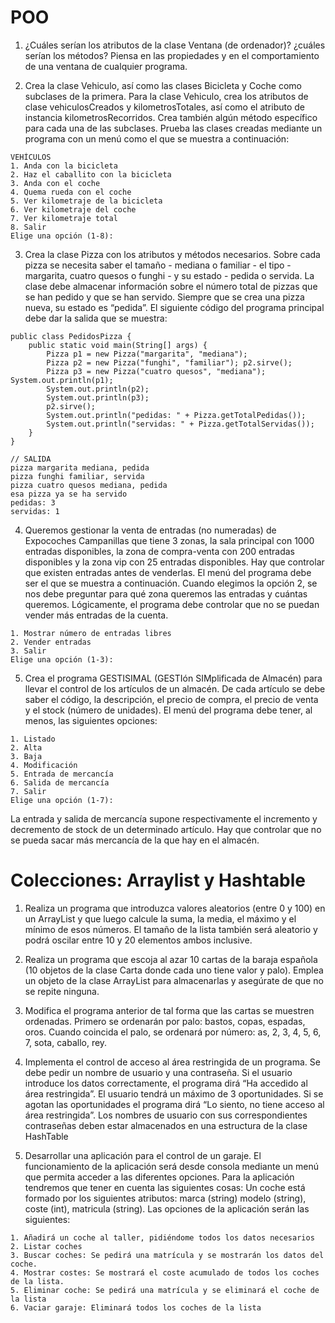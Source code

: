 # POO


1. ¿Cuáles serían los atributos de la clase Ventana (de ordenador)? ¿cuáles serían los métodos? Piensa en las propiedades y en el comportamiento de una ventana de cualquier programa.


2. Crea la clase Vehiculo, así como las clases Bicicleta y Coche como subclases de la primera. Para la clase Vehiculo, crea los atributos de clase vehiculosCreados y kilometrosTotales, así como el atributo de instancia kilometrosRecorridos. Crea también algún método específico para cada una de las subclases. Prueba las clases creadas mediante un programa con un menú como el que se muestra a continuación:

````
VEHÍCULOS
1. Anda con la bicicleta
2. Haz el caballito con la bicicleta 
3. Anda con el coche
4. Quema rueda con el coche
5. Ver kilometraje de la bicicleta 
6. Ver kilometraje del coche
7. Ver kilometraje total
8. Salir
Elige una opción (1-8):
````

3. Crea la clase Pizza con los atributos y métodos necesarios. Sobre cada pizza se necesita saber el tamaño - mediana o familiar - el tipo - margarita, cuatro quesos o funghi - y su estado - pedida o servida. La clase debe almacenar información sobre el número total de pizzas que se han pedido y que se han servido. Siempre que se crea una pizza nueva, su estado es “pedida”. El siguiente código del programa principal debe dar la salida que se muestra:

````
public class PedidosPizza {
	public static void main(String[] args) {
		Pizza p1 = new Pizza("margarita", "mediana");
		Pizza p2 = new Pizza("funghi", "familiar"); p2.sirve();
		Pizza p3 = new Pizza("cuatro quesos", "mediana"); System.out.println(p1);
		System.out.println(p2);
		System.out.println(p3);
		p2.sirve();
		System.out.println("pedidas: " + Pizza.getTotalPedidas());
		System.out.println("servidas: " + Pizza.getTotalServidas());
	}	 
}

// SALIDA
pizza margarita mediana, pedida
pizza funghi familiar, servida
pizza cuatro quesos mediana, pedida
esa pizza ya se ha servido
pedidas: 3
servidas: 1

````

4. Queremos gestionar la venta de entradas (no numeradas) de Expocoches Campanillas que tiene 3 zonas, la sala principal con 1000 entradas disponibles, la zona de compra-venta con 200 entradas disponibles y la zona vip con 25 entradas disponibles. Hay que controlar que existen entradas antes de venderlas. El menú del programa debe ser el que se muestra a continuación. Cuando elegimos la opción 2, se nos debe preguntar para qué zona queremos las entradas y cuántas queremos. Lógicamente, el programa debe controlar que no se puedan vender más entradas de la cuenta.

````
1. Mostrar número de entradas libres 
2. Vender entradas
3. Salir
Elige una opción (1-3):
````

5. Crea el programa GESTISIMAL (GESTIón SIMplificada de Almacén) para llevar el control de los artículos de un almacén. De cada artículo se debe saber el código, la descripción, el precio de compra, el precio de venta y el stock (número de unidades). El menú del programa debe tener, al menos, las siguientes opciones:

````
1. Listado
2. Alta
3. Baja
4. Modificación
5. Entrada de mercancía 
6. Salida de mercancía 
7. Salir
Elige una opción (1-7):
````

La entrada y salida de mercancía supone respectivamente el incremento y decremento de stock de un determinado artículo. Hay que controlar que no se pueda sacar más mercancía de la que hay en el almacén.

# Colecciones: Arraylist y Hashtable

1. Realiza un programa que introduzca valores aleatorios (entre 0 y 100) en un ArrayList y que luego calcule la suma, la media, el máximo y el mínimo de esos números. El tamaño de la lista también será aleatorio y podrá oscilar entre 10 y 20 elementos ambos inclusive.

2. Realiza un programa que escoja al azar 10 cartas de la baraja española (10 objetos de la clase Carta donde cada uno tiene valor y palo). Emplea un objeto de la clase ArrayList para almacenarlas y asegúrate de que no se repite ninguna.

3. Modifica el programa anterior de tal forma que las cartas se muestren ordenadas. Primero se ordenarán por palo: bastos, copas, espadas, oros. Cuando coincida el palo, se ordenará por número: as, 2, 3, 4, 5, 6, 7, sota, caballo, rey.

2. Implementa el control de acceso al área restringida de un programa. Se debe pedir un nombre de usuario y una contraseña. Si el usuario introduce los datos correctamente, el programa dirá “Ha accedido al área restringida”. El usuario tendrá un máximo de 3 oportunidades. Si se agotan las oportunidades el programa dirá “Lo siento, no tiene acceso al área restringida”. Los nombres de usuario con sus correspondientes contraseñas deben estar almacenados en una estructura de la clase HashTable

5. Desarrollar una aplicación para el control de un garaje. El funcionamiento de la aplicación será desde consola mediante un menú que permita acceder a las diferentes opciones. Para la aplicación tendremos que tener en cuenta las siguientes cosas:
Un coche está formado por los siguientes atributos: marca (string) modelo (string), coste (int), matricula (string). Las opciones de la aplicación serán las siguientes:

````
1. Añadirá un coche al taller, pidiéndome todos los datos necesarios
2. Listar coches
3. Buscar coches: Se pedirá una matrícula y se mostrarán los datos del coche.
4. Mostrar costes: Se mostrará el coste acumulado de todos los coches de la lista.
5. Eliminar coche: Se pedirá una matrícula y se eliminará el coche de la lista
6. Vaciar garaje: Eliminará todos los coches de la lista
````


